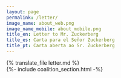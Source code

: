 ```yaml
---
layout: page
permalink: /letter/
image_name: about_web.png
image_name_mobile: about_mobile.png
title_en: Letter to Mr. Zuckerberg
title_es: Carta para el Señor Zuckerberg
title_pt: Carta aberta ao Sr. Zuckerberg
---
```


<div class="uk-width-2xlarge uk-text-justify uk-align-center">
  {% translate_file letter.md %}
</div>
{%- include coalition_section.html -%}
